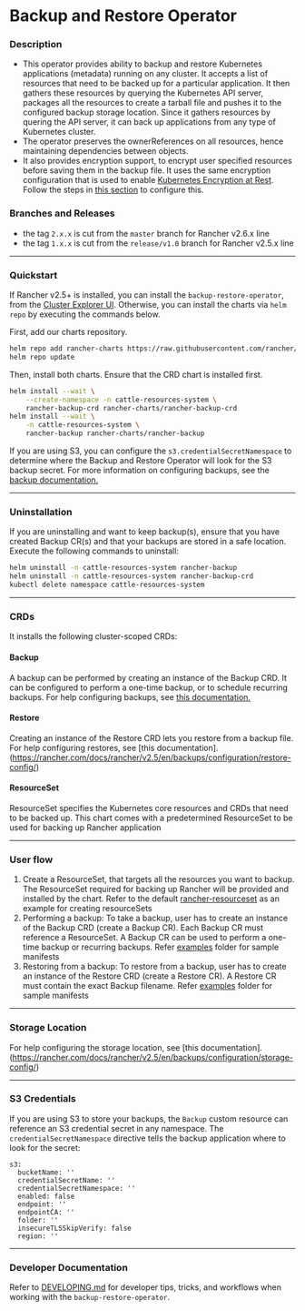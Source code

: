 # Backup and Restore Operator

### Description

* This operator provides ability to backup and restore Kubernetes applications (metadata) running on any cluster. It accepts a list of resources that need to be backed up for a particular application. It then gathers these resources by querying the Kubernetes API server, packages all the resources to create a tarball file and pushes it to the configured backup storage location. Since it gathers resources by quering the API server, it can back up applications from any type of Kubernetes cluster.
* The operator preserves the ownerReferences on all resources, hence maintaining dependencies between objects.
* It also provides encryption support, to encrypt user specified resources before saving them in the backup file. It uses the same encryption configuration that is used to enable [Kubernetes Encryption at Rest](https://kubernetes.io/docs/tasks/administer-cluster/encrypt-data/). Follow the steps in [this section](https://rancher.com/docs/rancher/v2.5/en/backups/configuration/backup-config/#encryption) to configure this.


### Branches and Releases

*  the tag `2.x.x` is cut from the `master` branch for Rancher v2.6.x line
*  the tag `1.x.x` is cut from the `release/v1.0` branch for Rancher v2.5.x line

----

### Quickstart

If Rancher v2.5+ is installed, you can install the `backup-restore-operator`, from the [Cluster Explorer UI](https://rancher.com/docs/rancher/v2.x/en/backups/v2.5/).
Otherwise, you can install the charts via `helm repo` by executing the commands below.

First, add our charts repository.

```bash
helm repo add rancher-charts https://raw.githubusercontent.com/rancher/charts/release-v2.5/
helm repo update
```

Then, install both charts.
Ensure that the CRD chart is installed first.

```bash
helm install --wait \
    --create-namespace -n cattle-resources-system \
    rancher-backup-crd rancher-charts/rancher-backup-crd
helm install --wait \
    -n cattle-resources-system \
    rancher-backup rancher-charts/rancher-backup
```

If you are using S3, you can configure the `s3.credentialSecretNamespace` to determine where the Backup and Restore Operator will look for the S3 backup secret. For more information on configuring backups, see the [backup documentation.](https://rancher.com/docs/rancher/v2.5/en/backups/back-up-rancher/#2-perform-a-backup)

----

### Uninstallation

If you are uninstalling and want to keep backup(s), ensure that you have created Backup CR(s) and that your backups are stored in a safe location.
Execute the following commands to uninstall:

```bash
helm uninstall -n cattle-resources-system rancher-backup
helm uninstall -n cattle-resources-system rancher-backup-crd
kubectl delete namespace cattle-resources-system
```

----

### CRDs

It installs the following cluster-scoped CRDs:
#### Backup
  A backup can be performed by creating an instance of the Backup CRD. It can be configured to perform a one-time backup, or to schedule recurring backups. For help configuring backups, see [this documentation.](https://rancher.com/docs/rancher/v2.5/en/backups/configuration/backup-config/)
#### Restore
  Creating an instance of the Restore CRD lets you restore from a backup file. For help configuring restores, see [this documentation].(https://rancher.com/docs/rancher/v2.5/en/backups/configuration/restore-config/)
#### ResourceSet
  ResourceSet specifies the Kubernetes core resources and CRDs that need to be backed up. This chart comes with a predetermined ResourceSet to be used for backing up Rancher application

----

### User flow
1. Create a ResourceSet, that targets all the resources you want to backup. The ResourceSet required for backing up Rancher will be provided and installed by the chart. Refer to the default [rancher-resourceset](https://github.com/rancher/backup-restore-operator/blob/master/charts/rancher-backup/templates/rancher-resourceset.yaml) as an example for creating resourceSets
2. Performing a backup: To take a backup, user has to create an instance of the Backup CRD (create a Backup CR). Each Backup CR must reference a ResourceSet. A Backup CR can be used to perform a one-time backup or recurring backups. Refer [examples](https://github.com/rancher/backup-restore-operator/tree/master/examples) folder for sample manifests
3. Restoring from a backup: To restore from a backup, user has to create an instance of the Restore CRD (create a Restore CR). A Restore CR must contain the exact Backup filename.  Refer [examples](https://github.com/rancher/backup-restore-operator/tree/master/examples) folder for sample manifests

---
### Storage Location

For help configuring the storage location, see [this documentation].(https://rancher.com/docs/rancher/v2.5/en/backups/configuration/storage-config/)

---

### S3 Credentials

If you are using S3 to store your backups, the `Backup` custom resource can reference an S3 credential secret in any namespace. The `credentialSecretNamespace` directive tells the backup application where to look for the secret:

```
s3:
  bucketName: ''
  credentialSecretName: ''
  credentialSecretNamespace: ''
  enabled: false
  endpoint: ''
  endpointCA: ''
  folder: ''
  insecureTLSSkipVerify: false
  region: ''
```

---

### Developer Documentation

Refer to [DEVELOPING.md](./DEVELOPING.md) for developer tips, tricks, and workflows when working with the `backup-restore-operator`.
